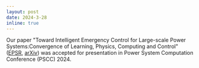 ```yaml
---
layout: post
date: 2024-3-28 
inline: true
---
```


Our paper "Toward Intelligent Emergency Control for Large-scale Power Systems:Convergence of Learning, Physics, Computing and Control" ([EPSR](https://www.sciencedirect.com/science/article/pii/S0378779624005340), [arXiv](https://arxiv.org/pdf/2310.05021.pdf)) was accepted for presentation in Power System Computation Conference (PSCC) 2024.
